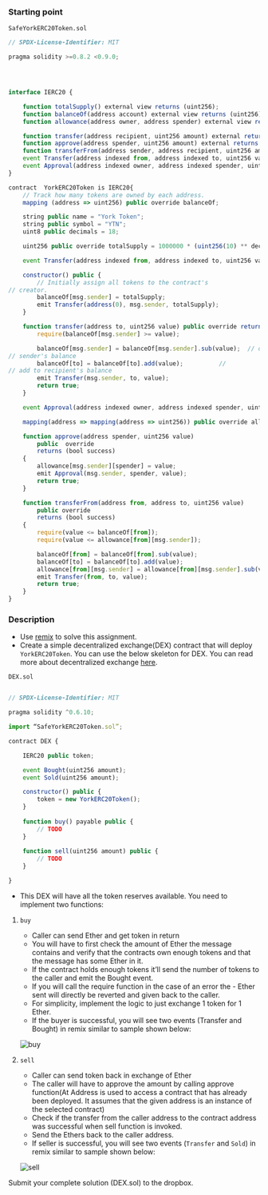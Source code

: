 ### Starting point

`SafeYorkERC20Token.sol`

```js
// SPDX-License-Identifier: MIT

pragma solidity >=0.8.2 <0.9.0;




interface IERC20 {

    function totalSupply() external view returns (uint256);
    function balanceOf(address account) external view returns (uint256);
    function allowance(address owner, address spender) external view returns (uint256);

    function transfer(address recipient, uint256 amount) external returns (bool);
    function approve(address spender, uint256 amount) external returns (bool);
    function transferFrom(address sender, address recipient, uint256 amount) external returns (bool);
    event Transfer(address indexed from, address indexed to, uint256 value);
    event Approval(address indexed owner, address indexed spender, uint256 value);
}

contract  YorkERC20Token is IERC20{
    // Track how many tokens are owned by each address.
    mapping (address => uint256) public override balanceOf;

    string public name = "York Token";
    string public symbol = "YTN";
    uint8 public decimals = 18;

    uint256 public override totalSupply = 1000000 * (uint256(10) ** decimals);

    event Transfer(address indexed from, address indexed to, uint256 value);

    constructor() public {
        // Initially assign all tokens to the contract's 
// creator.
        balanceOf[msg.sender] = totalSupply;
        emit Transfer(address(0), msg.sender, totalSupply);
    }

    function transfer(address to, uint256 value) public override returns (bool success) {
        require(balanceOf[msg.sender] >= value);

        balanceOf[msg.sender] = balanceOf[msg.sender].sub(value);  // deduct from 
// sender's balance
        balanceOf[to] = balanceOf[to].add(value);          // 
// add to recipient's balance
        emit Transfer(msg.sender, to, value);
        return true;
    }

    event Approval(address indexed owner, address indexed spender, uint256 value);

    mapping(address => mapping(address => uint256)) public override allowance;

    function approve(address spender, uint256 value)
        public  override
        returns (bool success)
    {
        allowance[msg.sender][spender] = value;
        emit Approval(msg.sender, spender, value);
        return true;
    }

    function transferFrom(address from, address to, uint256 value)
        public override
        returns (bool success)
    {
        require(value <= balanceOf[from]);
        require(value <= allowance[from][msg.sender]);

        balanceOf[from] = balanceOf[from].sub(value);
        balanceOf[to] = balanceOf[to].add(value);
        allowance[from][msg.sender] = allowance[from][msg.sender].sub(value);
        emit Transfer(from, to, value);
        return true;
    }
}
```

### Description

- Use [remix](https://ethereum.remix.org) to solve this assignment.
- Create a simple decentralized exchange(DEX) contract that will deploy `YorkERC20Token`. You can use the below skeleton for DEX. You can read more about decentralized exchange [here](https://blog.coinmarketcap.com/2018/09/06/decentralized-exchanges-101-all-you-need-to-know/).

`DEX.sol`

```js

// SPDX-License-Identifier: MIT

pragma solidity ^0.6.10;

import “SafeYorkERC20Token.sol”;

contract DEX {

    IERC20 public token;

    event Bought(uint256 amount);
    event Sold(uint256 amount);

    constructor() public {
        token = new YorkERC20Token();
    }
    
    function buy() payable public {
        // TODO
    }
    
    function sell(uint256 amount) public {
        // TODO
    }

}
```

- This DEX will have all the token reserves available. You need to implement two functions:

1. `buy`
    - Caller can send Ether and get token in return
    - You will have to first check the amount of Ether the message contains and verify that the contracts own enough tokens and that the message has some Ether in it.
    - If the contract holds enough tokens it’ll send the number of tokens to the caller and emit the Bought event.
    - If you will call the require function in the case of an error the - Ether sent will directly be reverted and given back to the caller.
    - For simplicity, implement the logic to just exchange 1 token for 1 Ether.
    - If the buyer is successful, you will see two events (Transfer and Bought) in remix similar to sample shown below:

    ![buy](./assets/images/buy.png)

2. `sell`

    - Caller can send token back in exchange of Ether
    - The caller will have to approve the amount by calling approve function(At Address is used to access a contract that has already been deployed. It assumes that the given address is an instance of the selected contract)
    - Check if the transfer from the caller address to the contract address was successful when sell function is invoked.
    - Send the Ethers back to the caller address.
    - If seller is successful, you will see two events (`Transfer` and `Sold`) in remix similar to sample shown below:

    ![sell](./assets/images/sell.png)

Submit your complete solution (DEX.sol) to the dropbox.

